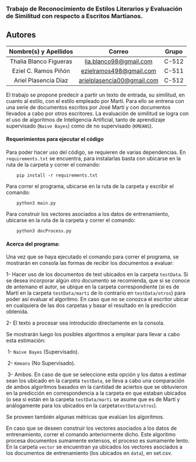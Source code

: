 ### Trabajo de Reconocimiento de Estilos Literarios y Evaluación de Similitud con respecto a Escritos Martianos.

## Autores

| **Nombre(s) y Apellidos** |            **Correo**            | **Grupo** |
| :-----------------------: | :------------------------------: | :-------: |
|  Thalia Blanco Figueras   |      lia.blanco98@gmail.com      |   C-512   |
|    Eziel C. Ramos Piñón   |     ezielramos498@gmail.com      |   C-511   |
|   Ariel Plasencia Díaz    |    arielplasencia00@gmail.com    |   C-512   |

El trabajo se propone predecir a partir un texto de entrada, su similitud, en cuanto al estilo, con el estilo empleado por Martí. Para ello se entrena con una serie de documentos escritos por José Martí y con documentos llevados a cabo por otros escritores. La evaluación de similitud se logra con el uso de algoritmos de Inteligencia Artificial, tanto de aprendizaje supervisado (`Naive Bayes`) como de no supervisado (`KMEANS`).

#### Requerimientos para ejecutar el código

Para poder hacer uso del código, se requieren de varias dependencias. En `requirements.txt` se encuentra, para instalarlas basta con ubicarse en la ruta de la carpeta y correr el comando:

```
    pip install -r requirements.txt
```


Para correr el programa, ubicarse en la ruta de la carpeta y escribir el comando:
````
    python3 main.py
````



Para construir los vectores asociados a los datos de entrenamiento, ubicarse en la ruta de la carpeta y correr el comando:

```
    python3 docProcess.py    
```



#### Acerca del programa:

Una vez que se haya ejecutado el comando para correr el programa, se mostrarán en consola las formas de recibir los documentos a evaluar:

1- Hacer uso de los documentos de test ubicados en la carpeta `testData`. Si se desea incorporar algún otro documento se recomienda, que si se conoce de antemano el autor, se ubique en la carpeta correspondiente (si es de Martí en la carpeta `testData/marti` de lo contrario en `testData/otros`)  para poder así evaluar el algoritmo. En caso que no se conozca el escritor ubicar en cualquiera de las dos carpetas y basar el resultado en la predicción obtenida.

2- El texto a procesar sea introducido directamente en la consola.



Se mostrarán luego los posibles algoritmos a emplear para llevar a cabo esta estimación:

​	1- `Naive Bayes` (Supervisado).

​	2- `Kmeans` (No Supervisado).

​	3- Ambos. En caso de que se seleccione esta opción y los datos a estimar sean los ubicado en la carpeta `testData`, se lleva a cabo una comparación de ambos algoritmos basados en la cantidad de aciertos que se obtuvieron en la predicción en correspondencia a la carpeta en que estaban ubicados (o sea si están en la carpeta `testData/marti` se asume que es de  Martí y análogamente para los ubicados en la carpeta`testData/otros`). 

Se proveen también algunas métricas que evalúan los algoritmos.

En caso que se deseen construir los vectores asociados a los datos de entrenamiento, correr el comando anteriormente dicho. Este algoritmo procesa documentos sumamente extensos, el proceso es sumamente lento. En la carpeta `vector` se encuentran ya ubicados los vectores asociados a los documentos de entrenamiento (los ubicados en `data`), en set.csv.
